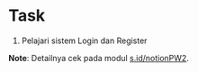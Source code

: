 # Task
1. Pelajari sistem Login dan Register

**Note**: Detailnya cek pada modul [s.id/notionPW2](https://s.id/notionPW2).